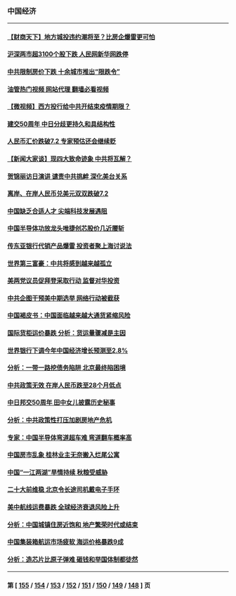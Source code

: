 ### 中国经济
---
#### [【财商天下】地方城投违约潮将至？比房企爆雷更可怕](../../pages/ncid283/n13835651.md?09300845) 
#### [沪深两市超3100个股下跌 人民网新华网跌停](../../pages/ncid283/n13835682.md?09300845) 
#### [中共限制房价下跌 十余城市推出“限跌令”](../../pages/ncid283/n13835670.md?09300845) 
#### [油管热门视频 网站代理 翻墙必看视频](http://209.222.30.114:81/youtube.html?09300845)
#### [【微视频】西方投行给中共开结束疫情期限？](../../pages/ncid283/n13834827.md?09300845) 
#### [建交50周年 中日分歧更持久和具结构性](../../pages/ncid283/n13835405.md?09300845) 
#### [人民币汇价跌破7.2 专家预估还会继续贬](../../pages/ncid283/n13834656.md?09300845) 
#### [【新闻大家谈】现四大致命迹象 中共将瓦解？](../../pages/ncid283/n13834581.md?09300845) 
#### [贺锦丽访日演讲 谴责中共挑衅 深化美台关系](../../pages/ncid283/n13834465.md?09300845) 
#### [离岸、在岸人民币兑美元双双跌破7.2](../../pages/ncid283/n13834383.md?09300845) 
#### [中国缺乏合适人才 尖端科技发展遇阻](../../pages/ncid283/n13834298.md?09300845) 
#### [中国半导体功放龙头唯捷创芯股价几近腰斩](../../pages/ncid283/n13833971.md?09300845) 
#### [传东亚银行代销产品爆雷 投资者聚上海讨说法](../../pages/ncid283/n13833961.md?09300845) 
#### [世界第三富豪：中共将感到越来越孤立](../../pages/ncid283/n13833919.md?09300845) 
#### [美两党议员促拜登采取行动 监督对华投资](../../pages/ncid283/n13833908.md?09300845) 
#### [中共企图干预美中期选举 网络行动被截获](../../pages/ncid283/n13833877.md?09300845) 
#### [中国褐皮书：中国面临越来越大通货紧缩风险](../../pages/ncid283/n13833823.md?09300845) 
#### [国际货柜运价暴跌 分析：货运量骤减是主因](../../pages/ncid283/n13833494.md?09300845) 
#### [世界银行下调今年中国经济增长预测至2.8%](../../pages/ncid283/n13833373.md?09300845) 
#### [分析：一带一路挖债务陷阱 北京最终陷困境](../../pages/ncid283/n13833272.md?09300845) 
#### [中共政策无效 在岸人民币跌至28个月低点](../../pages/ncid283/n13833170.md?09300845) 
#### [中日邦交50周年 田中女儿披露历史秘事](../../pages/ncid283/n13833154.md?09300845) 
#### [分析：中共政策性打压加剧房地产危机](../../pages/ncid283/n13833137.md?09300845) 
#### [专家：中国半导体弯道超车难 弯道翻车概率高](../../pages/ncid283/n13832884.md?09300845) 
#### [中国房市乱象 桂林业主无奈搬入烂尾公寓](../../pages/ncid283/n13832847.md?09300845) 
#### [中国“一江两湖”旱情持续 秋粮受威胁](../../pages/ncid283/n13832714.md?09300845) 
#### [二十大前维稳 北京令长途司机戴电子手环](../../pages/ncid283/n13832464.md?09300845) 
#### [美中航线运费暴跌 全球经济衰退风险上升](../../pages/ncid283/n13832474.md?09300845) 
#### [分析：中国城镇住房近饱和 地产繁荣时代或结束](../../pages/ncid283/n13832273.md?09300845) 
#### [中国集装箱航运市场疲软 海运价格暴跌9成](../../pages/ncid283/n13832179.md?09300845) 
#### [分析：造芯片比原子弹难 砸钱和举国体制都徒然](../../pages/ncid283/n13832150.md?09300845) 

---
#### 第 [ [155](./155.md?09300845) / [154](./154.md?09300845) / [153](./153.md?09300845) / [152](./152.md?09300845) / [151](./151.md?09300845) / [150](./150.md?09300845) / [149](./149.md?09300845) / [148](./148.md?09300845) ] 页

